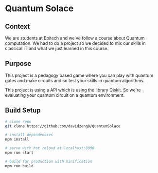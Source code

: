 # Quantum Solace

## Context

We are students at Epitech and we've follow a course about Quantum computation. We had to do a project so we decided to mix our skills in classical IT and what we just learned in this course.

## Purpose

This project is a pedagogy based game where you can play with quantum gates and make circuits and so test your skills in quantum algorithms.

This project is using a API which is using the library Qiskit. So we're evaluating your quantum circuit on a quantum environment.

## Build Setup

```bash
# clone repo
git clone https://github.com/davidzeng8/QuantumSolace

# install dependencies
npm install

# serve with hot reload at localhost:8080
npm run start

# build for production with minification
npm run build
```
